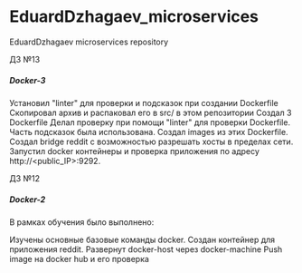 # EduardDzhagaev_microservices
EduardDzhagaev microservices repository

ДЗ №13
##### Docker-3 #####

Установил "linter" для проверки и подсказок при создании Dockerfile
Скопировал архив и распаковал его в src/ в этом репозитории
Cоздал 3 Dockerfile
Делал проверку при помощи "linter" для проверки Dockerfile. Часть подсказок была использована.
Создал images из этих Dockerfile.
Создал bridge reddit с возможностью разрешать хосты в пределах сети.
Запустил docker контейнеры и проверка приложения по адресу 
http://<public_IP>:9292.


ДЗ №12
##### Docker-2 #####

В рамках обучения было выполнено:

Изучены основные базовые команды docker.
Создан контейнер для приложения reddit.
Развернут docker-host через docker-machine
Push image на docker hub и его проверка
